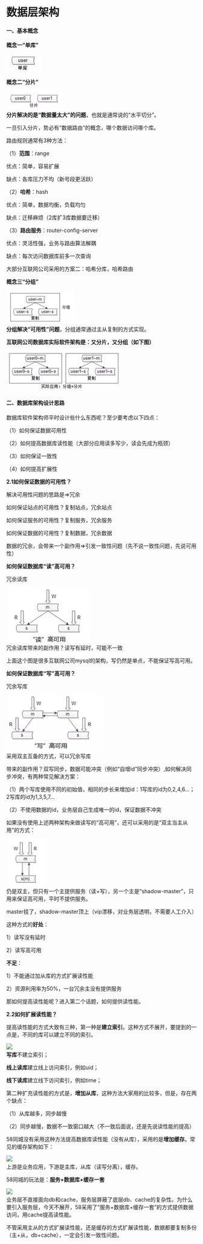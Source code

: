 # 数据层架构

#### **一、基本概念**

**概念一“单库”**

![](/assets/danku.png)

**概念二“分片”**

![](/assets/fenpian.png)  
**分片解决的是“数据量太大”的问题**，也就是通常说的“水平切分”。

一旦引入分片，势必有“数据路由”的概念，哪个数据访问哪个库。

路由规则通常有3种方法：

（1）**范围**：range

优点：简单，容易扩展

缺点：各库压力不均（新号段更活跃）

（2）**哈希**：hash

优点：简单，数据均衡，负载均匀

缺点：迁移麻烦（2库扩3库数据要迁移）

（3）**路由服务**：router-config-server

优点：灵活性强，业务与路由算法解耦

缺点：每次访问数据库前多一次查询

大部分互联网公司采用的方案二：哈希分库，哈希路由

**概念三“分组”**

![](/assets/fenzu.png)  
**分组解决“可用性”问题**，分组通常通过主从复制的方式实现。

**互联网公司数据库实际软件架构是：又分片，又分组（如下图）**

![](/assets/fenpianfenzu.png)

#### **二、数据库架构设计思路**

数据库软件架构师平时设计些什么东西呢？至少要考虑以下四点：

（1）如何保证数据可用性

（2）如何提高数据库读性能（大部分应用读多写少，读会先成为瓶颈）

（3）如何保证一致性

（4）如何提高扩展性



**2.1如何保证数据的可用性？**

解决可用性问题的思路是=&gt;冗余

如何保证站点的可用性？复制站点，冗余站点

如何保证服务的可用性？复制服务，冗余服务

如何保证数据的可用性？复制数据，冗余数据

数据的冗余，会带来一个副作用=&gt;引发一致性问题（先不说一致性问题，先说可用性）

**如何保证数据库“读”高可用？**

冗余读库

![](/assets/rongyudk.png)  
冗余读库带来的副作用？读写有延时，可能不一致

上面这个图是很多互联网公司mysql的架构，写仍然是单点，不能保证写高可用。

**如何保证数据库“写”高可用？**

冗余写库

![](/assets/rongyuxieku.png)  
采用双主互备的方式，可以冗余写库

带来的副作用？双写同步，数据可能冲突（例如“自增id”同步冲突）,如何解决同步冲突，有两种常见解决方案：

（1）两个写库使用不同的初始值，相同的步长来增加id：1写库的id为0,2,4,6...；2写库的id为1,3,5,7…

（2）不使用数据的id，业务层自己生成唯一的id，保证数据不冲突

如果没有使用上述两种架构来做读写的“高可用”，还可以采用的是“双主当主从用”的方式：

![](/assets/shuangzuzc.png)  
仍是双主，但只有一个主提供服务（读+写），另一个主是“shadow-master”，只用来保证高可用，平时不提供服务。

master挂了，shadow-master顶上（vip漂移，对业务层透明，不需要人工介入）

这种方式的**好处**：

1）读写没有延时

2）读写高可用

**不足**：

1）不能通过加从库的方式扩展读性能

2）资源利用率为50%，一台冗余主没有提供服务

那如何提高读性能呢？进入第二个话题，如何提供读性能。

**2.2如何扩展读性能？**

提高读性能的方式大致有三种，第一种是**建立索引**。这种方式不展开，要提到的一点是，不同的库可以建立不同的索引。

![](http://mmbiz.qpic.cn/mmbiz/YrezxckhYOzbRcfS5SIbLMXktibZKEUDiaLeBKuiczj6lDOfAzmXDDI4tTJVc4Gx2QYCKwvPW9FgtaqxB3xxictFhw/640?wx_fmt=png&tp=webp&wxfrom=5&wx_lazy=1)  
**写库**不建立索引；

**线上读库**建立线上访问索引，例如uid；

**线下读库**建立线下访问索引，例如time；

  


第二种扩充读性能的方式是，**增加从库**，这种方法大家用的比较多，但是，存在两个缺点：

（1）从库越多，同步越慢

（2）同步越慢，数据不一致窗口越大（不一致后面说，还是先说读性能的提高）

  


58同城没有采用这种方法提高数据库读性能（没有从库），采用的是**增加缓存**。常见的缓存架构如下：

![](http://mmbiz.qpic.cn/mmbiz/YrezxckhYOzbRcfS5SIbLMXktibZKEUDiacFsmjn3ytAvnDqV0ILbZT9TlKwtG9krGElkCyY7bv4T6HV7PYqkWMw/640?wx_fmt=png&tp=webp&wxfrom=5&wx_lazy=1)  
上游是业务应用，下游是主库，从库（读写分离），缓存。

  


58同城的玩法是：**服务+数据库+缓存一套**

![](http://mmbiz.qpic.cn/mmbiz/YrezxckhYOzbRcfS5SIbLMXktibZKEUDiazO3F8tgMQMstbbG3OuhIHS2QqDVzu2qjBPggpwxSkkX8luX9IXzaicQ/640?wx_fmt=png&tp=webp&wxfrom=5&wx_lazy=1)  
业务层不直接面向db和cache，服务层屏蔽了底层db、cache的复杂性。为什么要引入服务层，今天不展开，58采用了“服务+数据库+缓存一套”的方式提供数据访问，用cache提高读性能。

  


不管采用主从的方式扩展读性能，还是缓存的方式扩展读性能，数据都要复制多份（主+从，db+cache），一定会引发一致性问题。

